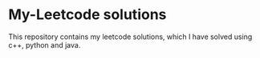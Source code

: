 # My-Leetcode solutions
This repository contains my leetcode solutions, which I have solved using c++, python and java.
